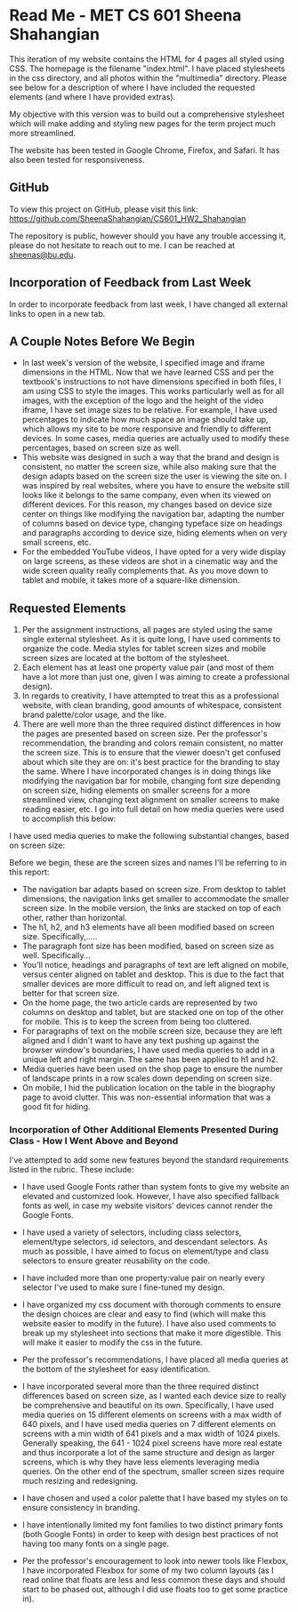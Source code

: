 # Read Me - MET CS 601 Sheena Shahangian

This iteration of my website contains the HTML for 4 pages all styled using CSS. The homepage is the filename "index.html". I have placed stylesheets in the css directory, and all photos within the "multimedia" directory. Please see below for a description of where I have included the requested elements (and where I have provided extras).

My objective with this version was to build out a comprehensive stylesheet which will make adding and styling new pages for the term project much more streamlined. 

The website has been tested in Google Chrome, Firefox, and Safari. It has also been tested for responsiveness.


## GitHub

To view this project on GitHub, please visit this link: https://github.com/SheenaShahangian/CS601_HW2_Shahangian

The repository is public, however should you have any trouble accessing it, please do not hesitate to reach out to me. I can be reached at sheenas@bu.edu.

## Incorporation of Feedback from Last Week

In order to incorporate feedback from last week, I have changed all external links to open in a new tab. 

## A Couple Notes Before We Begin

* In last week's version of the website, I specified image and iframe dimensions in the HTML. Now that we have learned CSS and per the textbook's instructions to not have dimensions specified in both files, I am using CSS to style the images. This works particularly well as for all images, with the exception of the logo and the height of the video iframe, I have set image sizes to be relative. For example, I have used percentages to indicate how much space an image should take up, which allows my site to be more responsive and friendly to different devices. In some cases, media queries are actually used to modify these percentages, based on screen size as well.
* This website was designed in such a way that the brand and design is consistent, no matter the screen size, while also making sure that the design adapts based on the screen size the user is viewing the site on. I was inspired by real websites, where you have to ensure the website still looks like it belongs to the same company, even when its viewed on different devices. For this reason, my changes based on device size center on things like modifying the navigation bar, adapting the number of columns based on device type, changing typeface size on headings and paragraphs according to device size, hiding elements when on very small screens, etc.
* For the embedded YouTube videos, I have opted for a very wide display on large screens, as these videos are shot in a cinematic way and the wide screen quality really complements that. As you move down to tablet and mobile, it takes more of a square-like dimension.

## Requested Elements

1. Per the assignment instructions, all pages are styled using the same single external stylesheet. As it is quite long, I have used comments to organize the code. Media styles for tablet screen sizes and mobile screen sizes are located at the bottom of the stylesheet.
2. Each element has at least one property value pair (and most of them have a lot more than just one, given I was aiming to create a professional design).
3. In regards to creativity, I have attempted to treat this as a professional website, with clean branding, good amounts of whitespace, consistent brand palette/color usage, and the like.
4. There are well more than the three required distinct differences in how the pages are presented based on screen size. Per the professor's recommendation, the branding and colors remain consistent, no matter the screen size. This is to ensure that the viewer doesn't get confused about which site they are on: it's best practice for the branding to stay the same. Where I have incorporated changes is in doing things like modifying the navigation bar for mobile, changing font size depending on screen size, hiding elements on smaller screens for a more streamlined view, changing text alignment on smaller screens to make reading easier, etc. I go into full detail on how media queries were used to accomplish this below:

I have used media queries to make the following substantial changes, based on screen size:

Before we begin, these are the screen sizes and names I'll be referring to in this report:

* The navigation bar adapts based on screen size. From desktop to tablet dimensions, the navigation links get smaller to accommodate the smaller screen size.  In the mobile version, the links are stacked on top of each other, rather than horizontal.
* The h1, h2, and h3 elements have all been modified based on screen size. Specifically,.....
* The paragraph font size has been modified, based on screen size as well. Specifically...
* You'll notice, headings and paragraphs of text are left aligned on mobile, versus center aligned on tablet and desktop. This is due to the fact that smaller devices are more difficult to read on, and left aligned text is better for that screen size.
* On the home page, the two article cards are represented by two columns on desktop and tablet, but are stacked one on top of the other for mobile. This is to keep the screen from being too cluttered.
* For paragraphs of text on the mobile screen size, because they are left aligned and I didn't want to have any text pushing up against the browser window's boundaries, I have used media queries to add in a unique left and right margin. The same has been applied to h1 and h2.
* Media queries have been used on the shop page to ensure the number of landscape prints in a row scales down depending on screen size.
* On mobile, I hid the publication location on the table in the biography page to avoid clutter. This was non-essential information that was a good fit for hiding.

### Incorporation of Other Additional Elements Presented During Class - How I Went Above and Beyond

I've attempted to add some new features beyond the standard requirements listed in the rubric. These include: 

* I have used Google Fonts rather than system fonts to give my website an elevated and customized look. However, I have also specified fallback fonts as well, in case my website visitors' devices cannot render the Google Fonts.

* I have used a variety of selectors, including class selectors, element/type selectors, id selectors, and descendant selectors. As much as possible, I have aimed to focus on element/type and class selectors to ensure greater reusability on the code.

* I have included more than one property:value pair on nearly every selector I've used to make sure I fine-tuned my design.

* I have organized my css document with thorough comments to ensure the design choices are clear and easy to find (which will make this website easier to modify in the future). I have also used comments to break up my stylesheet into sections that make it more digestible. This will make it easier to modify the css in the future.

* Per the professor's recommendations, I have placed all media queries at the bottom of the stylesheet for easy identification.

* I have incorporated several more than the three required distinct differences based on screen size, as I wanted each device size to really be comprehensive and beautiful on its own. Specifically, I have used media queries on 15 different elements on screens with a max width of 640 pixels, and I have used media queries on 7 different elements on screens with a min width of 641 pixels and a max width of 1024 pixels. Generally speaking, the 641 - 1024 pixel screens have more real estate and thus incorporate a lot of the same structure and design as larger screens, which is why they have less elements leveraging media queries. On the other end of the spectrum, smaller screen sizes require much resizing and redesigning.

* I have chosen and used a color palette that I have based my styles on to ensure consistency in branding.

* I have intentionally limited my font families to two distinct primary fonts (both Google Fonts) in order to keep with design best practices of not having too many fonts on a single page.

* Per the professor's encouragement to look into newer tools like Flexbox, I have incorporated Flexbox for some of my two column layouts (as I read online that floats are less and less common these days and should start to be phased out, although I did use floats too to get some practice in).

  
